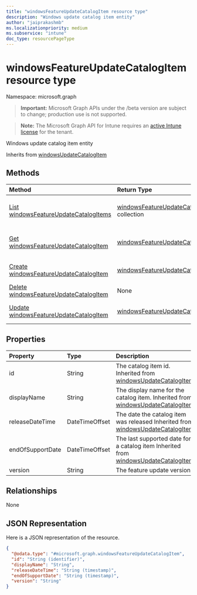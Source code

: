 ```yaml
---
title: "windowsFeatureUpdateCatalogItem resource type"
description: "Windows update catalog item entity"
author: "jaiprakashmb"
ms.localizationpriority: medium
ms.subservice: "intune"
doc_type: resourcePageType
---
```


# windowsFeatureUpdateCatalogItem resource type

Namespace: microsoft.graph
> **Important:** Microsoft Graph APIs under the /beta version are subject to change; production use is not supported.

> **Note:** The Microsoft Graph API for Intune requires an [active Intune license](https://go.microsoft.com/fwlink/?linkid=839381) for the tenant.


Windows update catalog item entity


Inherits from [windowsUpdateCatalogItem](../resources/intune-softwareupdate-windowsupdatecatalogitem.md)

## Methods
|Method|Return Type|Description|
|:---|:---|:---|
|[List windowsFeatureUpdateCatalogItems](../api/intune-softwareupdate-windowsfeatureupdatecatalogitem-list.md)|[windowsFeatureUpdateCatalogItem](../resources/intune-softwareupdate-windowsfeatureupdatecatalogitem.md) collection|List properties and relationships of the [windowsFeatureUpdateCatalogItem](../resources/intune-softwareupdate-windowsfeatureupdatecatalogitem.md) objects.|
|[Get windowsFeatureUpdateCatalogItem](../api/intune-softwareupdate-windowsfeatureupdatecatalogitem-get.md)|[windowsFeatureUpdateCatalogItem](../resources/intune-softwareupdate-windowsfeatureupdatecatalogitem.md)|Read properties and relationships of the [windowsFeatureUpdateCatalogItem](../resources/intune-softwareupdate-windowsfeatureupdatecatalogitem.md) object.|
|[Create windowsFeatureUpdateCatalogItem](../api/intune-softwareupdate-windowsfeatureupdatecatalogitem-create.md)|[windowsFeatureUpdateCatalogItem](../resources/intune-softwareupdate-windowsfeatureupdatecatalogitem.md)|Create a new [windowsFeatureUpdateCatalogItem](../resources/intune-softwareupdate-windowsfeatureupdatecatalogitem.md) object.|
|[Delete windowsFeatureUpdateCatalogItem](../api/intune-softwareupdate-windowsfeatureupdatecatalogitem-delete.md)|None|Deletes a [windowsFeatureUpdateCatalogItem](../resources/intune-softwareupdate-windowsfeatureupdatecatalogitem.md).|
|[Update windowsFeatureUpdateCatalogItem](../api/intune-softwareupdate-windowsfeatureupdatecatalogitem-update.md)|[windowsFeatureUpdateCatalogItem](../resources/intune-softwareupdate-windowsfeatureupdatecatalogitem.md)|Update the properties of a [windowsFeatureUpdateCatalogItem](../resources/intune-softwareupdate-windowsfeatureupdatecatalogitem.md) object.|

## Properties
|Property|Type|Description|
|:---|:---|:---|
|id|String|The catalog item id. Inherited from [windowsUpdateCatalogItem](../resources/intune-softwareupdate-windowsupdatecatalogitem.md)|
|displayName|String|The display name for the catalog item. Inherited from [windowsUpdateCatalogItem](../resources/intune-softwareupdate-windowsupdatecatalogitem.md)|
|releaseDateTime|DateTimeOffset|The date the catalog item was released Inherited from [windowsUpdateCatalogItem](../resources/intune-softwareupdate-windowsupdatecatalogitem.md)|
|endOfSupportDate|DateTimeOffset|The last supported date for a catalog item Inherited from [windowsUpdateCatalogItem](../resources/intune-softwareupdate-windowsupdatecatalogitem.md)|
|version|String|The feature update version|

## Relationships
None

## JSON Representation
Here is a JSON representation of the resource.
<!-- {
  "blockType": "resource",
  "keyProperty": "id",
  "@odata.type": "microsoft.graph.windowsFeatureUpdateCatalogItem"
}
-->
``` json
{
  "@odata.type": "#microsoft.graph.windowsFeatureUpdateCatalogItem",
  "id": "String (identifier)",
  "displayName": "String",
  "releaseDateTime": "String (timestamp)",
  "endOfSupportDate": "String (timestamp)",
  "version": "String"
}
```
